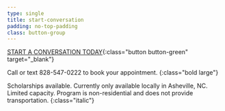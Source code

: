 ```yaml
---
type: single
title: start-conversation
padding: no-top-padding
class: button-group
---
```


[START A CONVERSATION TODAY](https://form.jotform.com/90764612050148){:class="button button-green" target="_blank"}

Call or text 828-547-0222 to book your appointment.
{:class="bold large"}

Scholarships available. Currently only available locally in Asheville, NC. Limited capacity. Program is non-residential and does not provide transportation.
{:class="italic"}